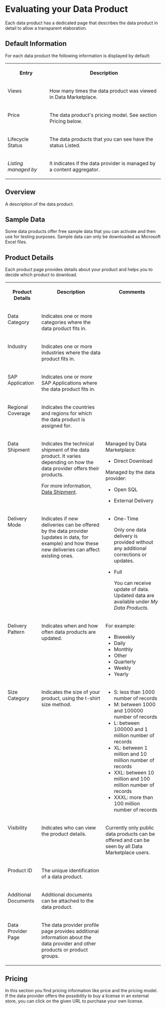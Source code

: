 <!-- loio335f49b2f7da48789c7777280d19acc3 -->

# Evaluating your Data Product

Each data product has a dedicated page that describes the data product in detail to allow a transparent elaboration.



<a name="loio335f49b2f7da48789c7777280d19acc3__section_qtr_dch_crb"/>

## Default Information

For each data product the following information is displayed by default:


<table>
<tr>
<th valign="top">

Entry



</th>
<th valign="top">

Description



</th>
</tr>
<tr>
<td valign="top">

Views



</td>
<td valign="top">

How many times the data product was viewed in Data Marketplace.



</td>
</tr>
<tr>
<td valign="top">

Price



</td>
<td valign="top">

The data product's pricing model. See section Pricing below.



</td>
</tr>
<tr>
<td valign="top">

Lifecycle Status



</td>
<td valign="top">

The data products that you can see have the status Listed.



</td>
</tr>
<tr>
<td valign="top">

*Listing managed by*



</td>
<td valign="top">

It indicates if the data provider is managed by a content aggregator.



</td>
</tr>
</table>



<a name="loio335f49b2f7da48789c7777280d19acc3__section_jhn_gdh_crb"/>

## Overview

A description of the data product.



<a name="loio335f49b2f7da48789c7777280d19acc3__section_cbq_ndh_crb"/>

## Sample Data

Some data products offer free sample data that you can activate and then use for testing purposes. Sample data can only be downloaded as Microsoft Excel files.



<a name="loio335f49b2f7da48789c7777280d19acc3__section_gpc_wn3_g4b"/>

## Product Details

Each product page provides details about your product and helps you to decide which product to download.


<table>
<tr>
<th valign="top">

Product Details



</th>
<th valign="top">

Description



</th>
<th valign="top">

Comments



</th>
</tr>
<tr>
<td valign="top">

Data Category



</td>
<td valign="top">

Indicates one or more categories where the data product fits in.



</td>
<td valign="top">

 



</td>
</tr>
<tr>
<td valign="top">

Industry



</td>
<td valign="top">

Indicates one or more industries where the data product fits in.



</td>
<td valign="top">

 



</td>
</tr>
<tr>
<td valign="top">

SAP Application



</td>
<td valign="top">

Indicates one or more SAP Applications where the data product fits in.



</td>
<td valign="top">

 



</td>
</tr>
<tr>
<td valign="top">

Regional Coverage



</td>
<td valign="top">

Indicates the countries and regions for which the data product is assigned for.



</td>
<td valign="top">

 



</td>
</tr>
<tr>
<td valign="top">

Data Shipment



</td>
<td valign="top">

Indicates the technical shipment of the data product. It varies depending on how the data provider offers their products.

For more information, [Data Shipment](data-shipment-837e749.md).



</td>
<td valign="top">

Managed by Data Marketplace:

-   Direct Download


Managed by the data provider:

-   Open SQL

-   External Delivery




</td>
</tr>
<tr>
<td valign="top">

Delivery Mode



</td>
<td valign="top">

Indicates if new deliveries can be offered by the data provider \(updates in data, for example\) and how these new deliveries can affect existing ones.



</td>
<td valign="top">

-   One-Time

    Only one data delivery is provided without any additional corrections or updates.

-   Full

    You can receive update of data. Updated data are available under *My Data Products*.




</td>
</tr>
<tr>
<td valign="top">

Delivery Pattern



</td>
<td valign="top">

Indicates when and how often data products are updated.



</td>
<td valign="top">

For example:

-   Biweekly
-   Daily
-   Monthly
-   Other
-   Quarterly
-   Weekly
-   Yearly



</td>
</tr>
<tr>
<td valign="top">

Size Category



</td>
<td valign="top">

Indicates the size of your product, using the t-shirt size method.



</td>
<td valign="top">

-   S: less than 1000 number of records
-   M: between 1000 and 100000 number of records
-   L: between 100000 and 1 million number of records
-   XL: between 1 million and 10 million number of records
-   XXL: between 10 million and 100 million number of records
-   XXXL: more than 100 million number of records



</td>
</tr>
<tr>
<td valign="top">

Visibility



</td>
<td valign="top">

Indicates who can view the product details.



</td>
<td valign="top">

Currently only public data products can be offered and can be seen by all Data Marketplace users.



</td>
</tr>
<tr>
<td valign="top">

Product ID



</td>
<td valign="top">

The unique identification of a data product.



</td>
<td valign="top">

 



</td>
</tr>
<tr>
<td valign="top">

Additional Documents



</td>
<td valign="top">

Additional documents can be attached to the data product.



</td>
<td valign="top">

 



</td>
</tr>
<tr>
<td valign="top">

Data Provider Page



</td>
<td valign="top">

The data provider profile page provides additional information about the data provider and other products or product groups.



</td>
<td valign="top">

 



</td>
</tr>
</table>



<a name="loio335f49b2f7da48789c7777280d19acc3__section_ogv_sbn_y5b"/>

## Pricing

In this section you find pricing information like price and the pricing model. If the data provider offers the possibility to buy a license in an external store, you can click on the given URL to purchase your own license.


